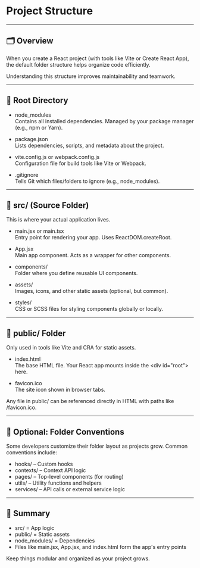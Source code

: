 # Project Structure

---

## 🗂️ Overview

When you create a React project (with tools like Vite or Create React App), the default folder structure helps organize code efficiently.

Understanding this structure improves maintainability and teamwork.

---

## 📁 Root Directory

- <span class="codeSnip">node_modules</span>  
  Contains all installed dependencies. Managed by your package manager (e.g., npm or Yarn).

- <span class="codeSnip">package.json</span>  
  Lists dependencies, scripts, and metadata about the project.

- <span class="codeSnip">vite.config.js</span> or <span class="codeSnip">webpack.config.js</span>  
  Configuration file for build tools like Vite or Webpack.

- <span class="codeSnip">.gitignore</span>  
  Tells Git which files/folders to ignore (e.g., <span class="codeSnip">node_modules</span>).

---

## 📁 src/ (Source Folder)

This is where your actual application lives.

- <span class="codeSnip">main.jsx</span> or <span class="codeSnip">main.tsx</span>  
  Entry point for rendering your app. Uses <span class="codeSnip">ReactDOM.createRoot</span>.

- <span class="codeSnip">App.jsx</span>  
  Main app component. Acts as a wrapper for other components.

- <span class="codeSnip">components/</span>  
  Folder where you define reusable UI components.

- <span class="codeSnip">assets/</span>  
  Images, icons, and other static assets (optional, but common).

- <span class="codeSnip">styles/</span>  
  CSS or SCSS files for styling components globally or locally.

---

## 📁 public/ Folder

Only used in tools like Vite and CRA for static assets.

- <span class="codeSnip">index.html</span>  
  The base HTML file. Your React app mounts inside the <span class="codeSnip">&lt;div id="root"&gt;</span> here.

- <span class="codeSnip">favicon.ico</span>  
  The site icon shown in browser tabs.

Any file in <span class="codeSnip">public/</span> can be referenced directly in HTML with paths like <span class="codeSnip">/favicon.ico</span>.

---

## 🧪 Optional: Folder Conventions

Some developers customize their folder layout as projects grow. Common conventions include:

- <span class="codeSnip">hooks/</span> – Custom hooks
- <span class="codeSnip">contexts/</span> – Context API logic
- <span class="codeSnip">pages/</span> – Top-level components (for routing)
- <span class="codeSnip">utils/</span> – Utility functions and helpers
- <span class="codeSnip">services/</span> – API calls or external service logic

---

## 📝 Summary

- <span class="codeSnip">src/</span> = App logic  
- <span class="codeSnip">public/</span> = Static assets  
- <span class="codeSnip">node_modules/</span> = Dependencies  
- Files like <span class="codeSnip">main.jsx</span>, <span class="codeSnip">App.jsx</span>, and <span class="codeSnip">index.html</span> form the app's entry points

Keep things modular and organized as your project grows.
